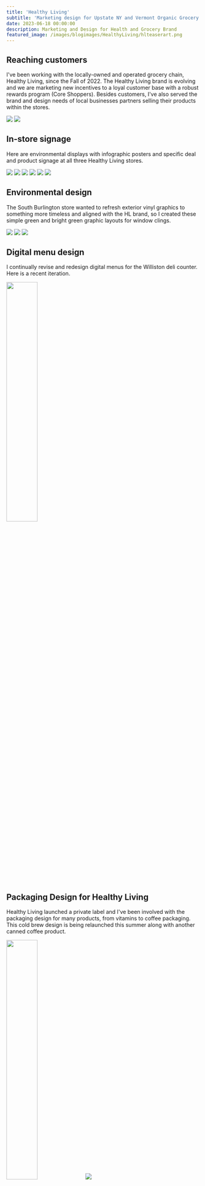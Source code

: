 ```yaml
---
title: 'Healthy Living'
subtitle: 'Marketing design for Upstate NY and Vermont Organic Grocery Chain'
date: 2023-06-18 00:00:00
description: Marketing and Design for Health and Grocery Brand
featured_image: /images/blogimages/HealthyLiving/hlteaserart.png
---
```


## Reaching customers

I've been working with the locally-owned and operated grocery chain, Healthy Living, since the Fall of 2022. The Healthy Living brand is evolving and we are marketing new incentives to a loyal customer base with a robust rewards program (Core Shoppers). Besides customers, I've also served the brand and design needs of local businesses partners selling their products within the stores. 

<div class="gallery" data-columns="2">
	<img src="/images/blogimages/HealthyLiving/coreshopperwelcome.png">
 	<img src="/images/blogimages/HealthyLiving/RoundUp_registerad.png">
</div>

## In-store signage
Here are environmental displays with infographic posters and specific deal and product signage at all three Healthy Living stores.
<div class="gallery" data-columns="3">
	<img src="/images/blogimages/HealthyLiving/winesignage2.jpg">
	<img src="/images/blogimages/HealthyLiving/bananasigns.jpg">
	<img src="/images/blogimages/HealthyLiving/thanksgivingsides.jpg">
	<img src="/images/blogimages/HealthyLiving/bestdealsposter.jpg">
 	<img src="/images/blogimages/HealthyLiving/earthsignage.jpg">
	<img src="/images/blogimages/HealthyLiving/willistonwellness2.jpg">
</div>

## Environmental design
The South Burlington store wanted to refresh exterior vinyl graphics to something more timeless and aligned with the HL brand, so I created these simple green and bright green graphic layouts for window clings.
<div class="gallery" data-columns="3">
	<img src="/images/blogimages/HealthyLiving/parkingviewclings.jpg">
	<img src="/images/blogimages/HealthyLiving/windowclings.jpg">
	<img src="/images/blogimages/HealthyLiving/streetisideclings.jpg">
</div>

## Digital menu design
I continually revise and redesign digital menus for the Williston deli counter. Here is a recent iteration.
<div class="gallery" data-columns="1">
	<img src="/images/blogimages/HealthyLiving/willistonscreens.jpg" width="40%">
</div>

## Packaging Design for Healthy Living
Healthy Living launched a private label and I've been involved with the packaging design for many products, from vitamins to coffee packaging. This cold brew design is being relaunched this summer along with another canned coffee product.
<div class="gallery" data-columns="2">
	<img src="/images/blogimages/HealthyLiving/coldbrew.jpg" width="40%">
	<img src="/images/blogimages/HealthyLiving/krucanlabel.png">
</div>

And for seasonal in-store packaging, I created this custom logo for eco-friendly reusable salad bar containers at Healthy Living.
<div class="gallery" data-columns="2">
	<img src="/images/blogimages/HealthyLiving/HLcartonideas_farmscene_revisedark.jpg">
	<img src="/images/blogimages/HealthyLiving/HLsaladbarcarton2.png">
</div>

## Reusable bags design
I designed reusable bags with drop-shift citrus patterns for Healthy Living in spring 2023. 
<div class="gallery" data-columns="1">
	<img src="/images/blogimages/HealthyLiving/orangesbag2.jpg" width="60%">
</div>

## Digital web ads
I designed these web ads for Healthy Living for recruiting new employees on the highly trafficked Seven Days site as rotating "site skin" ads for the news site pages. 
<div class="gallery" data-columns="1">
	<img src="/images/blogimages/HealthyLiving/sevendayssiteskin_hl.jpg" width="60%">
</div>

---

## Newsletter graphics
Mobile-first newsletter Figma graphics advertise Best Deals, HL To-Go, and offer a friendly note from the store-founding family.
<div class="gallery" data-columns="3">
	<img src="/images/blogimages/HealthyLiving/MobileHeader.png" width="60%">
 	<img src="/images/blogimages/HealthyLiving/MobileHLTOGO.png" width="60%">
  	<img src="/images/blogimages/HealthyLiving/FamilyOwnedMobile.png" width="60%">
</div>

<!-- ## Merch design for Healthy Living
I designed reusable bags with drop-shift citrus patterns for Healthy Living. 
<div class="gallery" data-columns="1">
	<img src="/images/blogimages/HealthyLiving/orangesbag.png" width="60%">
</div>

Another fun project was creating these cooler bags which are sturdy and attractive.
<div class="gallery" data-columns="2">
	<img src="/images/blogimages/HealthyLiving/bluefreezerbag1.png">
	<img src="/images/blogimages/HealthyLiving/bluefreezerbag2.png">
</div>

## Branding and packaging for Healthy Living
I designed the a new suite of private label products for Healthy Living including this cold-brew coffee label. 
<div class="gallery" data-columns="2">
	<img src="/images/blogimages/HealthyLiving/krucanlabel.png">
	<img src="/images/blogimages/HealthyLiving/coldbrewcanstream.png">
</div>

I created this custom logo for eco-friendly reusable salad bar containers at Healthy Living.
<div class="gallery" data-columns="2">
	<img src="/images/blogimages/HealthyLiving/HLcartonideas_farmscene_revisedark.jpg">
	<img src="/images/blogimages/HealthyLiving/HLsaladbarcarton2.png">
</div>

## Digital ads for Healthy Living recruitment
I designed these web ads for Healthy Living using the newest brand standards in Fall 2023 for recruiting new employees on the highly trafficked [Seven Days site](https://www.sevendaysvt.com) as rotating "site skin" ads for the news site pages. 
<div class="gallery" data-columns="1">
	<img src="/images/blogimages/HealthyLiving/sevendayssiteskin_hl.jpg" width="60%">
</div>

## Reusable bags design
I designed reusable bags with drop-shift citrus patterns for Healthy Living in spring 2023. 
<div class="gallery" data-columns="1">
	<img src="/images/blogimages/HealthyLiving/orangesbag.png" width="60%">
</div>

Another fun project was creating these cooler bags which are sturdy and attractive. It is my favorite cooler bag to shop with.
<div class="gallery" data-columns="2">
	<img src="/images/blogimages/HealthyLiving/bluefreezerbag1.png">
	<img src="/images/blogimages/HealthyLiving/bluefreezerbag2.png">
</div>

## Product signage at Healthy Living South Burlington and Saratoga Springs stores
I've designed many types of signage for Healthy Living. Here are a few signs with special purchase deals and one infographic poster about avocado sourcing.
<div class="gallery" data-columns="2">
	<img src="/images/blogimages/HealthyLiving/winesignage.png">
	<img src="/images/blogimages/HealthyLiving/mushroomsignage.png">
	<img src="/images/blogimages/HealthyLiving/bulksignage_saratoga523.jpg">
	<img src="/images/blogimages/HealthyLiving/avocadoposter.jpg">
</div>

## Flyers and print display advertising
I created include an hiring ad and a Thanksgiving pre-order sides and turkeys ad in the weekly Vermont newspaper, <em>Seven Days</em>. Other print products I designed for Healthy Living include recruitment flyers showing off hiring benefits. 
<div class="gallery" data-columns="3">
<img src="/images/blogimages/HealthyLiving/sevendaysad_HL.png">
<img src="/images/blogimages/HealthyLiving/sevendaysTGad_HL.png">
<img src="/images/blogimages/HealthyLiving/HRpamphlets1022.jpg">
</div>

Healthy Living has a customer rewards program called Core Shopper. We wanted to bring awareness to the program in a fun, educational way with icons and short explainers. These flyers are handed out to customers at the registers.

<div class="gallery" data-columns="1">
<img src="/images/blogimages/HealthyLiving/coreshopperwelcome.png">
</div>
-->
Design: Sarah Schumacher
